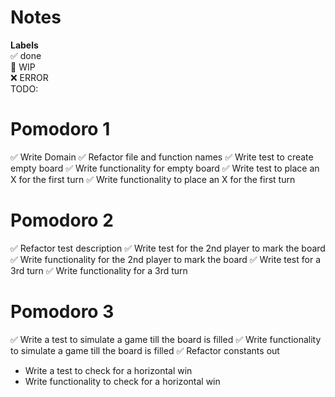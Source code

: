 # Notes

**Labels**  
✅ done  
🚧 WIP  
❌ ERROR  
TODO:

# Pomodoro 1

✅ Write Domain
✅ Refactor file and function names
✅ Write test to create empty board
✅ Write functionality for empty board
✅ Write test to place an X for the first turn
✅ Write functionality to place an X for the first turn

# Pomodoro 2

✅ Refactor test description
✅ Write test for the 2nd player to mark the board
✅ Write functionality for the 2nd player to mark the board
✅ Write test for a 3rd turn
✅ Write functionality for a 3rd turn

# Pomodoro 3

✅ Write a test to simulate a game till the board is filled
✅ Write functionality to simulate a game till the board is filled
✅ Refactor constants out

- Write a test to check for a horizontal win
- Write functionality to check for a horizontal win
